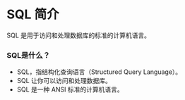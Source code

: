 # SQL 简介

SQL 是用于访问和处理数据库的标准的计算机语言。

### SQL是什么？

* SQL，指结构化查询语言（Structured Query Language）。
* SQL 让你可以访问和处理数据库。
* SQL 是一种 ANSI 标准的计算机语言。






